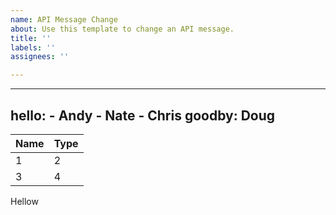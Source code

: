 ```yaml
---
name: API Message Change
about: Use this template to change an API message.
title: ''
labels: ''
assignees: ''

---
```


---
hello: 
    - Andy
    - Nate
    - Chris
goodby: Doug
---

|Name|Type|
|---|---|
|1|2|
|3|4|

Hellow
